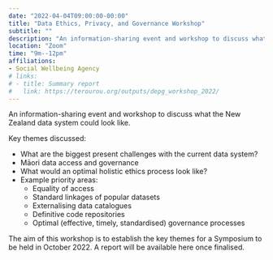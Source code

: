 ```yaml
---
date: "2022-04-04T09:00:00-00:00"
title: "Data Ethics, Privacy, and Governance Workshop"
subtitle: ""
description: "An information-sharing event and workshop to discuss what the New Zealand data system could look like."
location: "Zoom"
time: "9m--12pm"
affiliations:
- Social Wellbeing Agency
# links:
# - title: Summary report
#   link: https://terourou.org/outputs/depg_workshop_2022/
---
```


An information-sharing event and workshop to discuss what the New Zealand data system could look like.

Key themes discussed:

* What are the biggest present challenges with the current data system?
* Māori data access and governance
* What would an optimal holistic ethics process look like?
* Example priority areas:
    * Equality of access
    * Standard linkages of popular datasets
    * Externalising data catalogues
    * Definitive code repositories
    * Optimal (effective, timely, standardised) governance processes

The aim of this workshop is to establish the key themes for a Symposium to be held in October 2022. A report will be available here once finalised.
